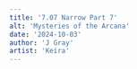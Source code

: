 ```yaml
---
title: '7.07 Narrow Part 7'
alt: 'Mysteries of the Arcana'
date: '2024-10-03'
author: 'J Gray'
artist: 'Keira'
---
```

